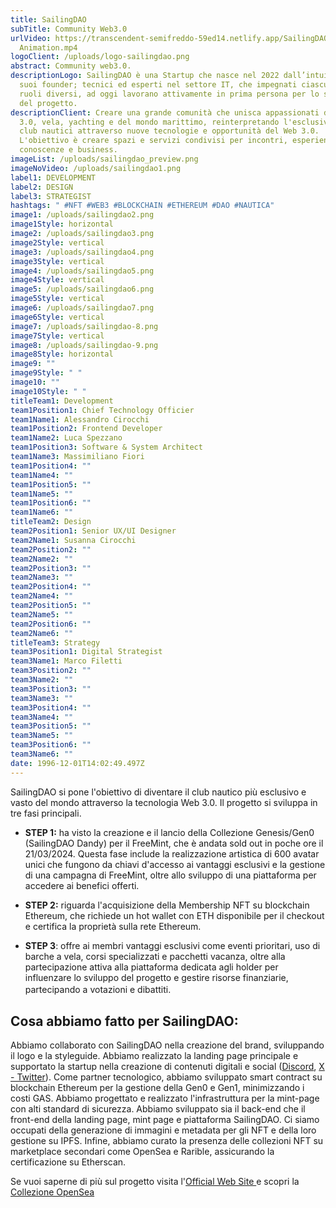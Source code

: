 ```yaml
---
title: SailingDAO
subTitle: Community Web3.0
urlVideo: https://transcendent-semifreddo-59ed14.netlify.app/SailingDAO_Case
  Animation.mp4
logoClient: /uploads/logo-sailingdao.png
abstract: Community web3.0.
descriptionLogo: SailingDAO è una Startup che nasce nel 2022 dall’intuizione dei
  suoi founder; tecnici ed esperti nel settore IT, che impegnati ciascuno in
  ruoli diversi, ad oggi lavorano attivamente in prima persona per lo sviluppo
  del progetto.
descriptionClient: Creare una grande comunità che unisca appassionati del Web
  3.0, vela, yachting e del mondo marittimo, reinterpretando l'esclusività dei
  club nautici attraverso nuove tecnologie e opportunità del Web 3.0.
  L'obiettivo è creare spazi e servizi condivisi per incontri, esperienze,
  conoscenze e business.
imageList: /uploads/sailingdao_preview.png
imageNoVideo: /uploads/sailingdao1.png
label1: DEVELOPMENT
label2: DESIGN
label3: STRATEGIST
hashtags: " #NFT #WEB3 #BLOCKCHAIN #ETHEREUM #DAO #NAUTICA"
image1: /uploads/sailingdao2.png
image1Style: horizontal
image2: /uploads/sailingdao3.png
image2Style: vertical
image3: /uploads/sailingdao4.png
image3Style: vertical
image4: /uploads/sailingdao5.png
image4Style: vertical
image5: /uploads/sailingdao6.png
image5Style: vertical
image6: /uploads/sailingdao7.png
image6Style: vertical
image7: /uploads/sailingdao-8.png
image7Style: vertical
image8: /uploads/sailingdao-9.png
image8Style: horizontal
image9: ""
image9Style: " "
image10: ""
image10Style: " "
titleTeam1: Development
team1Position1: Chief Technology Officier
team1Name1: Alessandro Cirocchi
team1Position2: Frontend Developer
team1Name2: Luca Spezzano
team1Position3: Software & System Architect
team1Name3: Massimiliano Fiori
team1Position4: ""
team1Name4: ""
team1Position5: ""
team1Name5: ""
team1Position6: ""
team1Name6: ""
titleTeam2: Design
team2Position1: Senior UX/UI Designer
team2Name1: Susanna Cirocchi
team2Position2: ""
team2Name2: ""
team2Position3: ""
team2Name3: ""
team2Position4: ""
team2Name4: ""
team2Position5: ""
team2Name5: ""
team2Position6: ""
team2Name6: ""
titleTeam3: Strategy
team3Position1: Digital Strategist
team3Name1: Marco Filetti
team3Position2: ""
team3Name2: ""
team3Position3: ""
team3Name3: ""
team3Position4: ""
team3Name4: ""
team3Position5: ""
team3Name5: ""
team3Position6: ""
team3Name6: ""
date: 1996-12-01T14:02:49.497Z
---
```

SailingDAO si pone l'obiettivo di diventare il club nautico più esclusivo e vasto del mondo attraverso la tecnologia Web 3.0. Il progetto si sviluppa in tre fasi principali. 

* **STEP 1:**  ha visto la creazione e il lancio della Collezione Genesis/Gen0 (SailingDAO Dandy) per il FreeMint, che è andata sold out in poche ore il 21/03/2024. Questa fase include la realizzazione artistica di 600 avatar unici che fungono da chiavi d'accesso ai vantaggi esclusivi e la gestione di una campagna di FreeMint, oltre allo sviluppo di una piattaforma per accedere ai benefici offerti.

* **STEP 2:** riguarda l'acquisizione della Membership NFT su blockchain Ethereum, che richiede un hot wallet con ETH disponibile per il checkout e certifica la proprietà sulla rete Ethereum.

* **STEP 3**:  offre ai membri vantaggi esclusivi come eventi prioritari, uso di barche a vela, corsi specializzati e pacchetti vacanza, oltre alla partecipazione attiva alla piattaforma dedicata agli holder per influenzare lo sviluppo del progetto e gestire risorse finanziarie, partecipando a votazioni e dibattiti.ㅤ

## **Cosa abbiamo fatto per SailingDAO:**

Abbiamo collaborato con SailingDAO nella creazione del brand, sviluppando il logo e la styleguide. Abbiamo realizzato la landing page principale e supportato la startup nella creazione di contenuti digitali e social ([Discord](https://discord.com/invite/sailingdao), [X - Twitter](https://twitter.com/SailingDAO)). Come partner tecnologico, abbiamo sviluppato smart contract su blockchain Ethereum per la gestione della Gen0 e Gen1, minimizzando i costi GAS. Abbiamo progettato e realizzato l'infrastruttura per la mint-page con alti standard di sicurezza. Abbiamo sviluppato sia il back-end che il front-end della landing page, mint page e piattaforma SailingDAO. Ci siamo occupati della generazione di immagini e metadata per gli NFT e della loro gestione su IPFS. Infine, abbiamo curato la presenza delle collezioni NFT su marketplace secondari come OpenSea e Rarible, assicurando la certificazione su Etherscan. 

Se vuoi saperne di più sul progetto visita l'[Official Web Site ](https://sailingdao.io/)e scopri la [Collezione OpenSea](https://opensea.io/collection/sailingdao-dandy)